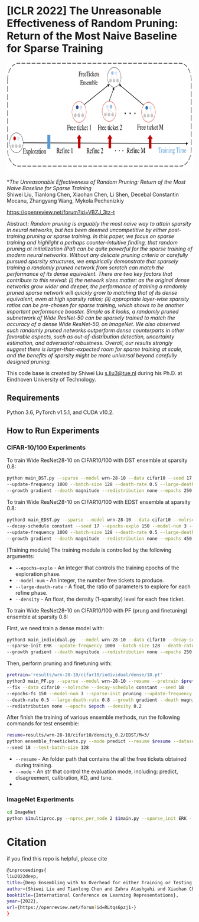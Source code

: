 # [ICLR 2022] The Unreasonable Effectiveness of Random Pruning: Return of the Most Naive Baseline for Sparse Training

<img src="https://github.com/Shiweiliuiiiiiii/FreeTickets/blob/main/FreeTickets.png" width="800" height="300">


**The Unreasonable Effectiveness of Random Pruning: Return of the Most Naive Baseline for Sparse Training*<br>
Shiwei Liu, Tianlong Chen, Xiaohan Chen, Li Shen, Decebal Constantin Mocanu, Zhangyang Wang, Mykola Pechenizkiy

https://openreview.net/forum?id=VBZJ_3tz-t

Abstract: *Random pruning is arguably the most naive way to attain sparsity in neural networks, but has been deemed uncompetitive by either post-training pruning or sparse training. In this paper, we focus on sparse training and highlight a perhaps counter-intuitive finding, that random pruning at initialization (PaI) can be quite powerful for the sparse training of modern neural networks. Without any delicate pruning criteria or carefully pursued sparsity structures, we empirically demonstrate that sparsely training a randomly pruned network from scratch can match the performance of its dense equivalent. There are two key factors that contribute to this revival: (i) the network sizes matter: as the original dense networks grow wider and deeper, the performance of training a randomly pruned sparse network will quickly grow to matching that of its dense equivalent, even at high sparsity ratios; (ii) appropriate layer-wise sparsity ratios can be pre-chosen for sparse training, which shows to be another important performance booster. Simple as it looks, a randomly pruned subnetwork of Wide ResNet-50 can be sparsely trained to match the accuracy of a dense Wide ResNet-50, on ImageNet. We also observed such randomly pruned networks outperform dense counterparts in other favorable aspects, such as out-of-distribution detection, uncertainty estimation, and adversarial robustness. Overall, our results strongly suggest there is larger-than-expected room for sparse training at scale, and the benefits of sparsity might be more universal beyond carefully designed pruning.*

This code base is created by Shiwei Liu s.liu3@tue.nl during his Ph.D. at Eindhoven University of Technology.

## Requirements
Python 3.6, PyTorch v1.5.1, and CUDA v10.2.

## How to Run Experiments

### CIFAR-10/100 Experiments
To train Wide ResNet28-10 on CIFAR10/100 with DST ensemble at sparsity 0.8:

```bash
python main_DST.py --sparse --model wrn-28-10 --data cifar10 --seed 17 --sparse-init ERK \
--update-frequency 1000 --batch-size 128 --death-rate 0.5 --large-death-rate 0.8 \
--growth gradient --death magnitude --redistribution none --epochs 250 --density 0.2

```

To train Wide ResNet28-10 on CIFAR10/100 with EDST ensemble at sparsity 0.8:

```bash
python3 main_EDST.py --sparse --model wrn-28-10 --data cifar10 --nolrsche \
--decay-schedule constant --seed 17 --epochs-explo 150 --model-num 3 --sparse-init ERK \
--update-frequency 1000 --batch-size 128 --death-rate 0.5 --large-death-rate 0.8 \
--growth gradient --death magnitude --redistribution none --epochs 450 --density 0.2
```
[Training module] The training module is controlled by the following arguments:
* `--epochs-explo` - An integer that controls the training epochs of the exploration phase.
* `--model-num` - An integer, the number free tickets to produce.
* `--large-death-rate` - A float, the ratio of parameters to explore for each refine phase.
* `--density` - An float, the density (1-sparsity) level for each free ticket.

To train Wide ResNet28-10 on CIFAR10/100 with PF (prung and finetuning) ensemble at sparsity 0.8:

First, we need train a dense model with:

```bash
python3 main_individual.py  --model wrn-28-10 --data cifar10 --decay-schedule cosine --seed 18 \
--sparse-init ERK --update-frequency 1000 --batch-size 128 --death-rate 0.5 --large-death-rate 0.5 \
--growth gradient --death magnitude --redistribution none --epochs 250 --density 0.2
```

Then, perform pruning and finetuning with:

```bash
pretrain='results/wrn-28-10/cifar10/individual/dense/18.pt'
python3 main_PF.py --sparse --model wrn-28-10 --resume --pretrain $pretrain --lr 0.001 \
--fix --data cifar10 --nolrsche --decay-schedule constant --seed 18 
--epochs-fs 150 --model-num 3 --sparse-init pruning --update-frequency 1000 --batch-size 128 \
--death-rate 0.5 --large-death-rate 0.8 --growth gradient --death magnitude \
--redistribution none --epochs $epoch --density 0.2
```

After finish the training of various ensemble methods, run the following commands for test ensemble:

```bash
resume=results/wrn-28-10/cifar10/density_0.2/EDST/M=3/
python ensemble_freetickets.py --mode predict --resume $resume --dataset cifar10 --model wrn-28-10 \
--seed 18 --test-batch-size 128
```
* `--resume` - An folder path that contains the all the free tickets obtained during training.
* `--mode` - An str that control the evaluation mode, including: predict, disagreement, calibration, KD, and tsne.
* 
### ImageNet Experiments

```bash
cd ImageNet
python $1multiproc.py --nproc_per_node 2 $1main.py --sparse_init ERK --multiplier 1 --growth gradient --seed 17 --master_port 4545 -j5 -p 500 --arch resnet50 -c fanin --update_frequency 4000 --label-smoothing 0.1 -b 64 --lr 0.1 --warmup 5 --epochs 310 --density 0.2 $2 ../data/
```

# Citation
if you find this repo is helpful, please cite

```bash
@inproceedings{
liu2022deep,
title={Deep Ensembling with No Overhead for either Training or Testing: The All-Round Blessings of Dynamic Sparsity},
author={Shiwei Liu and Tianlong Chen and Zahra Atashgahi and Xiaohan Chen and Ghada Sokar and Elena Mocanu and Mykola Pechenizkiy and Zhangyang Wang and Decebal Constantin Mocanu},
booktitle={International Conference on Learning Representations},
year={2022},
url={https://openreview.net/forum?id=RLtqs6pzj1-}
}
```

